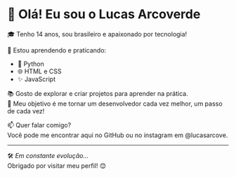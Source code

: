 # 👋 Olá! Eu sou o Lucas Arcoverde

🎓 Tenho 14 anos, sou brasileiro e apaixonado por tecnologia!

🚀 Estou aprendendo e praticando:
- 🐍 Python
- 🌐 HTML e CSS
- ✨ JavaScript

📚 Gosto de explorar e criar projetos para aprender na prática.  
🎯 Meu objetivo é me tornar um desenvolvedor cada vez melhor, um passo de cada vez!

📫 Quer falar comigo?  
Você pode me encontrar aqui no GitHub ou no instagram em @lucasarcove.

---

🛠️ *Em constante evolução...*  
Obrigado por visitar meu perfil! 😊
